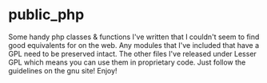 # public_php
Some handy php classes &amp; functions I've written that I couldn't seem to find good equivalents for on the web.  Any modules that I've included that have a GPL need to be preserved intact.  The other files I've released under Lesser GPL which means you can use them in proprietary code.  Just follow the guidelines on the gnu site! Enjoy!
